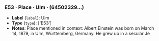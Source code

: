 ### E53 · Place · Ulm · (64502329...)

- **Label** (`label`): Ulm
- **Type** (`type`): ['E53']
- **Notes**: Place mentioned in context: Albert Einstein was born on March 14, 1879, in Ulm, Württemberg, Germany. He grew up in a secular Je